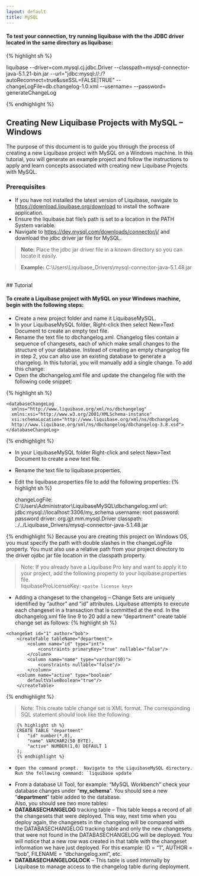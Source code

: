 ```yaml
---
layout: default
title: MySQL
---
```


#### To test your connection, try running liquibase with the the JDBC driver located in the same directory as liquibase:

{% highlight sh %}

liquibase
--driver=com.mysql.cj.jdbc.Driver
--classpath=mysql-connector-java-5.1.21-bin.jar 
--url="jdbc:mysql://<IP OR HOSTNAME>:<PORT>/<SCHEMA NAME>?autoReconnect=true&useSSL=FALSE|TRUE"
--changeLogFile=db.changelog-1.0.xml 
--username=<MYSQL USERNAME>
--password=<MYSQL PASSWORD>
generateChangeLog

{% endhighlight %}


## **Creating New Liquibase Projects with MySQL – Windows**
The purpose of this document is to guide you through the process of creating a new Liquibase project with MySQL on a Windows machine. In this tutorial, you will generate an example project and follow the instructions to apply and learn concepts associated with creating new Liquibase Projects with MySQL.
### Prerequisites
* If you have not installed the latest version of Liquibase, navigate to https://download.liquibase.org/download to install the software application.
* Ensure the liquibase.bat file’s path is set to a location in the PATH System variable. 
* Navigate to https://dev.mysql.com/downloads/connector/j/ and download the jdbc driver jar file for MySQL.<br />

> **Note:** Place the jdbc jar driver file in a known directory so you can locate it easily.

>**Example:** C:\Users\Liquibase_Drivers\mysql-connector-java-5.1.48.jar
<br />
## Tutorial

#### To create a Liquibase project with MySQL on your Windows machine, begin with the following steps:

* Create a new project folder and name it LiquibaseMySQL.
* In your LiquibaseMySQL folder, Right-click then select New>Text Document to create an empty text file.<br/>
* Rename the text file to dbchangelog.xml.
Changelog files contain a sequence of changesets, each of which make small changes to the structure of your database. Instead of creating an empty changelog file in step 2, you can also use an existing database to generate a changelog. In this tutorial, you will manually add a single change. To add this change:
* Open the dbchangelog.xml file and update the changelog file with the following code snippet:


{% highlight sh %}
  <?xml version="1.0" encoding="UTF-8"?>
	<databaseChangeLog
	  xmlns="http://www.liquibase.org/xml/ns/dbchangelog"
	  xmlns:xsi="http://www.w3.org/2001/XMLSchema-instance"
	  xsi:schemaLocation="http://www.liquibase.org/xml/ns/dbchangelog
	  http://www.liquibase.org/xml/ns/dbchangelog/dbchangelog-3.8.xsd">
	</databaseChangeLog>
{% endhighlight %}


* In your LiquibaseMySQL folder Right-click and select New>Text Document to create a new text file.
* Rename the text file to liquibase.properties.
* Edit the liquibase.properties file to add the following properties:
{% highlight sh %}

    changeLogFile: C:\\Users\\Administrator\\LiquibaseMySQL\\dbchangelog.xml
    url: jdbc:mysql://localhost:3306/my_schema
    username: root
    password: password
    driver: org.gjt.mm.mysql.Driver
    classpath: ../../Liquibase_Drivers/mysql-connector-java-5.1.48.jar

{% endhighlight %}
Because you are creating this project on Windows OS, you must specify the path with double slashes in the changeLogFile property. You must also use a relative path from your project directory to the driver ojdbc jar file location in the classpath property.

> Note: If you already have a Liquibase Pro key and want to apply it to
> your project, add the following property to your liquibase.properties
> file. 	 
liquibaseProLicenseKey: `<paste license key>`

*	Adding a changeset to the changelog – Change Sets are uniquely identified by “author” and ”id” attributes. Liquibase attempts to execute each changeset in a transaction that is committed at the end.
In the dbchangelog.xml file line 9 to 20 add a new “department” create table change set as follows:
{% highlight sh %}
<?xml version="1.0" encoding="UTF-8"?>

<databaseChangeLog
  xmlns="http://www.liquibase.org/xml/ns/dbchangelog"
  xmlns:xsi="http://www.w3.org/2001/XMLSchema-instance"
  xsi:schemaLocation="http://www.liquibase.org/xml/ns/dbchangelog
         http://www.liquibase.org/xml/ns/dbchangelog/dbchangelog-3.8.xsd">

    <changeSet id="1" author="bob">
        <createTable tableName="department">
            <column name="id" type="int">
                <constraints primaryKey="true" nullable="false"/>
            </column>
            <column name="name" type="varchar(50)">
                <constraints nullable="false"/>
            </column>
		<column name="active" type="boolean"                     
			defaultValueBoolean="true"/>
        </createTable>
   </changeSet>
</databaseChangeLog>	
{% endhighlight %}

> Note: This create table change set is XML format.  The corresponding
> SQL statement should look like the following:

		{% highlight sh %}
		CREATE TABLE "department"
		(	"id" number(*,0), 
			"name" VARCHAR2(50 BYTE), 
			"active" NUMBER(1,0) DEFAULT 1
		);
		{% endhighlight %}

*	  Open the command prompt.  Navigate to the LiquibaseMySQL directory.  Run the following command: `liquibase update`
*	 From a database UI Tool, for example: “MySQL Workbench” check your database changes under “**my_schema**”.
You should see a new “**department**” table added to the database.  
Also, you should see two more tables: 
*	**DATABASECHANGELOG** tracking table – This table keeps a record of all the changesets that were deployed.  This way, next time when you deploy again, the changesets in the changelog will be compared with the DATABASECHANGELOG tracking table and only the new changesets that were not found in the DATABASECHANGELOG will be deployed.  You will notice that a new row was created in that table with the changeset information we have just deployed. 
For this example: ID = “1”, AUTHOR = “bob”, FILENAME = “dbchangelog.xml”, etc.
*	**DATABASECHANGELOGLOCK** – This table is used internally by Liquibase to manage access to the changelog table during deployment.